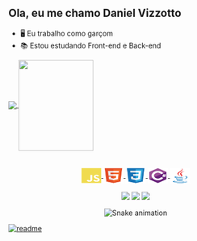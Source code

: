 ## Ola, eu me chamo Daniel Vizzotto

- 🖥️ Eu trabalho como garçom
- 📚 Estou estudando Front-end e Back-end

<div>
  <a href="https://github.com/trempadeira">
  <img height="180em"   align="center" src="https://github-readme-stats.vercel.app/api?username=trempadeira&show_icons=true&theme=react&include_all_commits=true&count_private=true"/>

  <img align="center" width="148" height="180" src="https://media.tenor.com/kUWfJR8vyowAAAAC/cute-sinon.gif">
</div>
 <br>
<div  align="center"> 
  <div style="display: inline_block"><br>
  <img align="center" alt="Rafa-Js" height="30" width="40" src="https://raw.githubusercontent.com/devicons/devicon/master/icons/javascript/javascript-plain.svg">
  <img align="center" alt="HTML" height="30" width="40" src="https://raw.githubusercontent.com/devicons/devicon/master/icons/html5/html5-original.svg">
  <img align="center" alt="CSS" height="30" width="40" src="https://raw.githubusercontent.com/devicons/devicon/master/icons/css3/css3-original.svg">
  <img align="center" alt="Csharp" height="30" width="40" src="https://raw.githubusercontent.com/devicons/devicon/master/icons/csharp/csharp-original.svg">
  <img align="center" alt="java" height="30" width="40" src="https://raw.githubusercontent.com/devicons/devicon/master/icons/java/java-original.svg">
 
    
</div>
  <br><a href="https://www.youtube.com/channel/UCdWZAy0GdRFgSdWyxZ9dXJg" target="_blank"><img src="https://img.shields.io/badge/-Youtube-%23EA4335?style=for-the-badge&logo=youtube&logoColor=white" target="_blank"></a>
  <a href="https://www.instagram.com/daniel_vizzotto/" target="_blank"><img src="https://img.shields.io/badge/-Instagram-%23E4405F?style=for-the-badge&logo=instagram&logoColor=white" target="_blank"></a>
  <a href="https://www.linkedin.com/in/daniel-vizzotto-38a7b8262/" target="_blank"><img src="https://img.shields.io/badge/-LinkedIn-%230077B5?style=for-the-badge&logo=linkedin&logoColor=white" target="_blank"></a> 
 
  ![Snake animation](https://github.com/Trempadeira/Trempadeira/blob/output/github-contribution-grid-snake.svg)
 
</div>
 
[![readme](https://github-readme-stats.vercel.app/api/pin/?username=TREMPADEIRA&repo=TREMPADEIRA&theme=react)](https://github.com/TREMPADEIRA/TREMPADEIRA)
